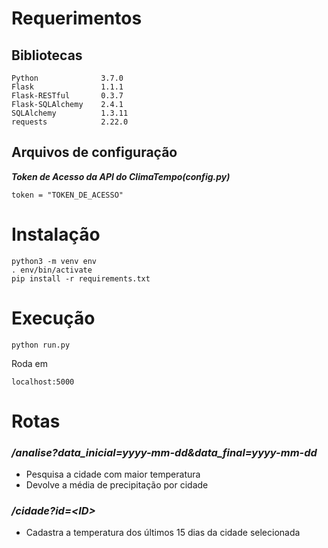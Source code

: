 # Requerimentos
## Bibliotecas
```
Python              3.7.0
Flask               1.1.1
Flask-RESTful       0.3.7
Flask-SQLAlchemy    2.4.1
SQLAlchemy          1.3.11
requests            2.22.0
```
## Arquivos de configuração
***Token de Acesso da API do ClimaTempo(config.py)***
```
token = "TOKEN_DE_ACESSO"
```

# Instalação
```
python3 -m venv env
. env/bin/activate
pip install -r requirements.txt
```

# Execução
```
python run.py
```
Roda em 
```
localhost:5000
```

# Rotas
### ***/analise?data_inicial=yyyy-mm-dd&data_final=yyyy-mm-dd***
* Pesquisa a cidade com maior temperatura
* Devolve a média de precipitação por cidade
### ***/cidade?id=\<ID>***
* Cadastra a temperatura dos últimos 15 dias da cidade selecionada